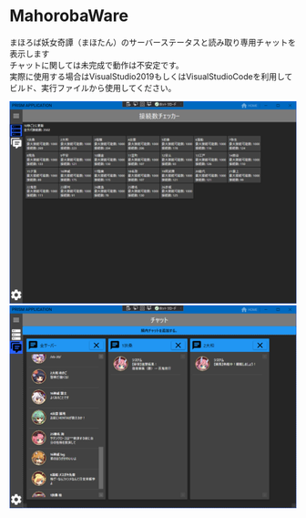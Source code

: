 # MahorobaWare
まほろば妖女奇譚（まほたん）のサーバーステータスと読み取り専用チャットを表示します<br>
チャットに関しては未完成で動作は不安定です。<br>
実際に使用する場合はVisualStudio2019もしくはVisualStudioCodeを利用してビルド、実行ファイルから使用してください。

![動作イメージ](./チェッカー.png)
![動作イメージ](./チャット.png)
